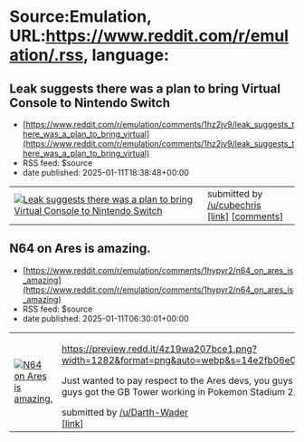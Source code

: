 # Source:Emulation, URL:https://www.reddit.com/r/emulation/.rss, language:

## Leak suggests there was a plan to bring Virtual Console to Nintendo Switch
 - [https://www.reddit.com/r/emulation/comments/1hz2jv9/leak_suggests_there_was_a_plan_to_bring_virtual](https://www.reddit.com/r/emulation/comments/1hz2jv9/leak_suggests_there_was_a_plan_to_bring_virtual)
 - RSS feed: $source
 - date published: 2025-01-11T18:38:48+00:00

<table> <tr><td> <a href="https://www.reddit.com/r/emulation/comments/1hz2jv9/leak_suggests_there_was_a_plan_to_bring_virtual/"> <img src="https://external-preview.redd.it/9_UjjL2iAMQNMavi0Ow_Tuz-PIS2s3iL_9R-ul8ZlRs.jpg?width=640&amp;crop=smart&amp;auto=webp&amp;s=82db2c23fbeb2d213e64da7f3da36bf176d0c46d" alt="Leak suggests there was a plan to bring Virtual Console to Nintendo Switch" title="Leak suggests there was a plan to bring Virtual Console to Nintendo Switch" /> </a> </td><td> &#32; submitted by &#32; <a href="https://www.reddit.com/user/cubechris"> /u/cubechris </a> <br/> <span><a href="https://overkill.wtf/virtual-console-nintendo-switch-plan-leak/">[link]</a></span> &#32; <span><a href="https://www.reddit.com/r/emulation/comments/1hz2jv9/leak_suggests_there_was_a_plan_to_bring_virtual/">[comments]</a></span> </td></tr></table>

## N64 on Ares is amazing.
 - [https://www.reddit.com/r/emulation/comments/1hypyr2/n64_on_ares_is_amazing](https://www.reddit.com/r/emulation/comments/1hypyr2/n64_on_ares_is_amazing)
 - RSS feed: $source
 - date published: 2025-01-11T06:30:01+00:00

<table> <tr><td> <a href="https://www.reddit.com/r/emulation/comments/1hypyr2/n64_on_ares_is_amazing/"> <img src="https://b.thumbs.redditmedia.com/-zDJlISag96XNCZ9iuCnGtCTa3wKDZonmGS5h6Jrfgo.jpg" alt="N64 on Ares is amazing." title="N64 on Ares is amazing." /> </a> </td><td> <!-- SC_OFF --><div class="md"><p><a href="https://preview.redd.it/4z19wa207bce1.png?width=1282&amp;format=png&amp;auto=webp&amp;s=14e2fb06e0b3cc77ba5939bb4ea8bcb51523f7dd">https://preview.redd.it/4z19wa207bce1.png?width=1282&amp;format=png&amp;auto=webp&amp;s=14e2fb06e0b3cc77ba5939bb4ea8bcb51523f7dd</a></p> <p>Just wanted to pay respect to the Ares devs, you guys have mad skills! I can&#39;t believe you guys got the GB Tower working in Pokemon Stadium 2. You guys are insane, mad respect. </p> </div><!-- SC_ON --> &#32; submitted by &#32; <a href="https://www.reddit.com/user/Darth-Wader"> /u/Darth-Wader </a> <br/> <span><a href="https://www.reddit.com/r/emulation/comments/1hypyr2/n64_on_ares_is_amazing/">[link]</

